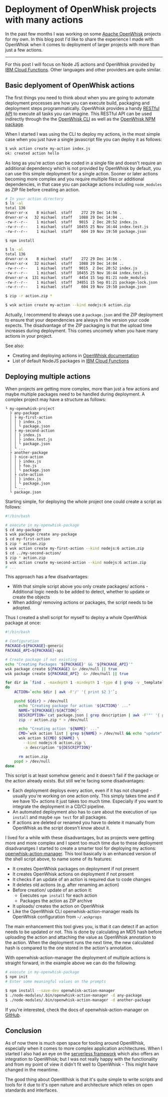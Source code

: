 # Deployment of OpenWhisk projects with many actions

In the past few months I was working on some [Apache OpenWhisk](https://openwhisk.apache.org/) projects for my own. In this blog post I'd like to share the experience I made with OpenWhisk when it comes to deployment of larger projects with more than just a few actions.

---

For this post I will focus on Node JS actions and OpenWhisk provided by [IBM Cloud Functions](https://console.bluemix.net/openwhisk/). Other languages and other providers are quite similar.

## Basic deplyoment of OpenWhisk actions

The first things you need to think about when you are going to automate deployment processes are how you can execute build, packaging and deployment steps programmatically. OpenWhisk provides a handy [RESTful API](https://console.ng.bluemix.net/apidocs/98) to execute all tasks you can imagine. This RESTful API can be used indirectly through the the [OpenWhisk CLI](https://github.com/apache/incubator-openwhisk-cli) as well as the [OpenWhisk NPM package](https://www.npmjs.com/package/openwhisk).

When I started I was using the CLI to deploy my actions, in the most simple case when you just have a single javascript file you can deploy it as follows:

```bash
$ wsk action create my-action index.js
ok: created action hello
```

As long as you're action can be coded in a single file and doesn't require an additional dependency which is not provided by OpenWhisk by default, you can use this simple deployment for a single action. Sooner or later actions becoming more complex and you require multiple files or additional dependencies, in that case you can package actions including `node_modules` as ZIP file before creating an action.

```bash
# In your action directory
$ ls -al
total 136
drwxr-xr-x    8 michael  staff    272 29 Dec 14:56 .
drwxr-xr-x   32 michael  staff   1088 29 Dec 14:04 ..
-rw-r--r--    1 michael  staff   9015  2 Dec 20:52 index.js
-rw-r--r--    1 michael  staff  10455 25 Nov 16:44 index.test.js
-rw-r--r--    1 michael  staff    604 19 Nov 19:50 package.json

$ npm install

$ ls -al
total 136
drwxr-xr-x    8 michael  staff    272 29 Dec 14:56 .
drwxr-xr-x   32 michael  staff   1088 29 Dec 14:04 ..
-rw-r--r--    1 michael  staff   9015  2 Dec 20:52 index.js
-rw-r--r--    1 michael  staff  10455 25 Nov 16:44 index.test.js
drwxr-xr-x  131 michael  staff   4454 15 Sep 01:21 node_modules
-rw-r--r--    1 michael  staff  34851 15 Sep 01:21 package-lock.json
-rw-r--r--    1 michael  staff    604 19 Nov 19:50 package.json

$ zip -r action.zip *

$ wsk action create my-action --kind nodejs:6 action.zip
```

Actually, I recommend to always use a `package.json` and the ZIP deployment to ensure that your dependencies are always in the version your code expects. The disadvantage of the ZIP packaging is that the upload time increases during deployment. This comes uncomely when you have many actions in your project.

See also:

* Creating and deploying actions in [OpenWhisk documentation](https://console.bluemix.net/docs/openwhisk/openwhisk_actions.html#openwhisk_actions)
* List of default NodeJS packages in [IBM Cloud Functions](https://console.bluemix.net/docs/openwhisk/openwhisk_reference.html#openwhisk_ref_javascript)

## Deploying multiple actions

When projects are getting more complex, more than just a few actions and maybe multiple packages need to be handled during deployment. A complex project may have a structure as follows:

```
└ my-openwhisk-project
  ├ any-package
  │ ├ my-first-action
  │ │ ├ index.js
  │ │ └ package.json  
  │ ├ my-second-action
  │ │ ├ index.js
  │ │ ├ index.test.js
  │ │ └ package.json
  │ └ ...
  ├ another-package
  │ ├ nice-action
  │ │ ├ index.js
  │ │ ├ foo.js
  │ │ └ package.json  
  │ ├ cute-action
  │ │ ├ index.js
  │ │ └ package.json
  │ └ ...
  └ package.json
```

Starting simple, for deploying the whole project one could create a script as follows:

```bash
#!/bin/bash

# execute in my-openwhisk-package
$ cd any-package
$ wsk package create any-package
$ cd my-first-action
$ zip * action.zip
$ wsk action create my-first-action --kind nodejs:6 action.zip
$ cd ../my-second-action/
$ zip * action.zip
$ wsk action create my-second-action --kind nodejs:6 action.zip
# ...
```

This approach has a few disadvantages:

  * With that simple script above you only create packages/ actions - Additional logic needs to be added to detect, whether to update or create the objects
  * When adding/ removing actions or packages, the script needs to be adopted.

Thus I created a shell script for myself to deploy a whole OpenWhisk package at once:

```bash
#!/bin/bash

# Configuration
PACKAGE=${PACKAGE}-generic
PACKAGE_API=${PACKAGE}-api

# Create package if not existing
echo "Creating Packages '${PACKAGE}' && '${PACKAGE_API}'"
wsk package create ${PACKAGE} &> /dev/null || true
wsk package create ${PACKAGE_API}  &> /dev/null || true

for dir in `find . -maxdepth 1 -mindepth 1 -type d | grep -v _template`
do
    ACTION=`echo $dir | awk -F'/' '{ print $2 }'`;

    pushd ${dir} > /dev/null
      echo "Creating package for action '${ACTION}' ..."
      NAME="${PACKAGE}/${ACTION}"
      DESCRIPTION=`cat package.json | grep description | awk -F'"' '{ print $4 }'`
      zip -r action.zip * > /dev/null

      echo "Creating action '${NAME}' ..."
      CMD=`wsk action list | grep ${NAME} > /dev/null && echo "update" || echo "create"`
      wsk action ${CMD} ${NAME} \
        --kind nodejs:6 action.zip \
        -a description "${DESCRIPTION}"

      rm action.zip
    popd > /dev/null
done
```

This script is at least somehow generic and it doesn't fail if the package or the action already exists. But still we're facing some disadvantages:

  * Each deployment deploys every action, even if it has not changed - usually you're working on one action only. This simply takes time and if we have 10+ actions it just takes too much time. Especially if you want to integrate the deployment in a CD/CI pipeline.
  * An automated deployment also has to care about the execution of `npm install` and maybe `npm test` for all packages.
  * If actions are deleted or renamed you have to delete it manually from OpenWhisk as the script doesn't know about it.

I lived for a while with these disadvantages, but as projects were getting more and more complex and I spent too much time due to these deployment disadvanatges I started to create a smarter tool for deploying my actions: [openwhisk-action-manager](https://github.com/cokeSchlumpf/openwhisk-action-manager). This tool basically is an enhanced version of the shell script above, to name some of its features:

  * It creates OpenWhisk packages on deployment if not present
  * It creates OpenWhisk actions on deployment if not present
  * It checks if an update of an action is required due to code changes
  * It deletes old actions (e.g. after renaming an action)
  * Before creation/ update of an action it:
    * Executes `npm install` for each action
    * Packages the action as ZIP archive
  * It uploads/ creates the action on OpenWhisk
  * Like the OpenWhisk CLI openwhisk-action-manager reads its OpenWhisk configuration from `~/.wskprops`

The main enhancement this tool gives you, is that it can detect if an action needs to be updated or not. This is done by calculating an MD5 hash before uploading the action and attaching the value as OpenWhisk annotation to the action. When the deployment runs the next time, the new calculated hash is compared to the one stored in the action's annotation.

With openwhisk-action-manager the deployment of multiple actions is straight forward, in the example above we can do the following:

```bash
# execute in my-openwhisk-package
$ npm init
# Enter some meaningful values on the prompts

$ npm install --save-dev openwhisk-action-manager
$ ./node-modules/.bin/openwhisk-action-manager -d any-package
$ ./node-modules/.bin/openwhisk-action-manager -d another-package
```

If you're interested, check the docs of openwhisk-action-manager on [GitHub](https://github.com/cokeSchlumpf/openwhisk-action-manager).

## Conclusion

As of now there is much open space for tooling around OpenWhisk, especially when it comes to more complex application architectures. When I started I also had an eye on the [serverless framework](https://serverless.com/) which also offers an integration to OpenWhisk; but I was not really happy with the functionality and from my point of view it didn't fit well to OpenWhisk - This might have changed in the meantime.

The good thing about OpenWhisk is that it's quite simple to write scripts and tools for it due to it's open nature and architecture which relies on open standards and interfaces.